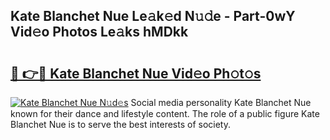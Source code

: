 ## Kate Blanchet Nue Le𝚊k𝚎d N𝚞𝚍e - Part-0wY Vid𝚎o Photos Le𝚊ks hMDkk

# <h2><a href="http://fb16c0w.evod.top/?m=Kate+Blanchet+Nue">🔗 👉🔴 Kate Blanchet Nue Vid𝚎o Ph𝚘t𝚘s</a></h2>

[![Kate Blanchet Nue N𝚞d𝚎s](https://i.imgur.com/8V9OHl7.gif)](http://fb16c0w.evod.top/?m=Kate+Blanchet+Nue)
Social media personality Kate Blanchet Nue known for their dance and lifestyle content. The role of a public figure Kate Blanchet Nue is to serve the best interests of society. 
